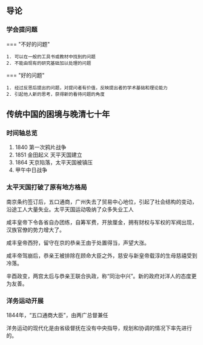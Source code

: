 ## 导论

### 学会提问题

=== "不好的问题"

    1. 可以在一般的工具书或教材中找到的问题
    2. 不能由现有的研究基础加以处理的问题

=== "好的问题"

    1. 经过反思后提出的问题，对提问者有价值，反映提出者的学术基础和理论能力
    2. 引起他人新的思考，获得新的看待问题的角度

## 传统中国的困境与晚清七十年

### 时间轴总览

1. 1840 第一次鸦片战争
2. 1851 金田起义 天平天国建立
3. 1864 天京陷落，太平天国被镇压
4. 甲午中日战争

### 太平天国打破了原有地方格局

南京条约签订后，五口通商，广州失去了贸易中心地位，引起了社会结构的变动，沿途工人大量失业。太平天国运动吸纳了众多失业工人

咸丰皇帝下令各省自办团练，自筹军费，开放厘金，拥有财权与军权的军阀出现，汉族官僚的势力增大了。

咸丰皇帝西狩，留守在京的恭亲王由于处置得当，声望大涨。

咸丰帝驾崩后，恭亲王被排除在顾命大臣之外，慈安与新皇帝载淳的生母慈禧受到冷落。

辛酉政变，两宫太后与恭亲王联合执政，称“同治中兴”。新的政府对洋人的态度更为友善。

### 洋务运动开展

1844年，“五口通商大臣”，由两广总督兼任

洋务运动的现代化是由省级督抚在没有中央指导，规划和协调的情况下率先进行的。
